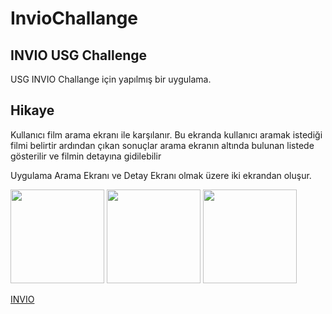 # InvioChallange
## INVIO USG Challenge
USG INVIO Challange için yapılmış bir uygulama.

## Hikaye
Kullanıcı film arama ekranı ile karşılanır.
Bu ekranda kullanıcı aramak istediği filmi belirtir ardından çıkan sonuçlar arama ekranın
altında bulunan listede gösterilir ve filmin detayına gidilebilir

Uygulama Arama Ekranı ve Detay Ekranı olmak üzere iki ekrandan oluşur.

<img src="https://github.com/MechaStudios/InvioChallange/blob/main/img/ss1.png" width="150" > <img src="https://github.com/MechaStudios/InvioChallange/blob/main/img/ss2.png" width="150" > <img src="https://github.com/MechaStudios/InvioChallange/blob/main/img/ss3.png" width="150" >






[INVIO](https://www.invio.com/)